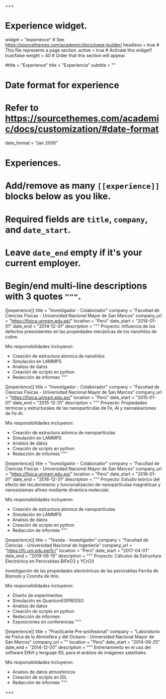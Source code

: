 +++
# Experience widget.
widget = "experience"  # See https://sourcethemes.com/academic/docs/page-builder/
headless = true  # This file represents a page section.
active = true  # Activate this widget? true/false
weight = 40  # Order that this section will appear.

#title = "Experience"
title = "Experiencia"
subtitle = ""

# Date format for experience
#   Refer to https://sourcethemes.com/academic/docs/customization/#date-format
date_format = "Jan 2006"

# Experiences.
#   Add/remove as many `[[experience]]` blocks below as you like.
#   Required fields are `title`, `company`, and `date_start`.
#   Leave `date_end` empty if it's your current employer.
#   Begin/end multi-line descriptions with 3 quotes `"""`.
[[experience]]
  title = "Investigador - Colaborador"
  company = "Facultad de Ciencias Físicas - Universidad Nacional Mayor de San Marcos"
  company_url = "https://fisica.unmsm.edu.pe/"
  location = "Perú"
  date_start = "2014-01-01"
  date_end = "2014-12-31"
  description = """
  Proyecto: Influencia de los defectos preexistentes en las propiedades mecánicas de los nanohilos de cobre.
  
  Mis responsibilidades incluyeron:
  
  * Creación de estructura atómica de nanohilos
  * Simulación en LAMMPS
  * Analisis de datos
  * Creación de scripts en python
  * Redacción de informes
  """
  
[[experience]]
  title = "Investigador - Colaborador"
  company = "Facultad de Ciencias Físicas - Universidad Nacional Mayor de San Marcos"
  company_url = "https://fisica.unmsm.edu.pe/"
  location = "Perú"
  date_start = "2015-01-01"
  date_end = "2015-12-31"
  description = """
  Proyecto: Propiedades térmicas y estructurales de las nanopartículas de Fe, Al y nanoaleaciones de Fe-Al.
  
  Mis responsibilidades incluyeron:
  
  * Creación de estructura atómica de nanopartículas
  * Simulación en LAMMPS
  * Analisis de datos
  * Creación de scripts en python
  * Redacción de informes
  """
  
[[experience]]
  title = "Investigador - Colaborador"
  company = "Facultad de Ciencias Físicas - Universidad Nacional Mayor de San Marcos"
  company_url = "https://fisica.unmsm.edu.pe/"
  location = "Perú"
  date_start = "2016-01-01"
  date_end = "2016-12-31"
  description = """
  Proyecto: Estudio teórico del efecto del recubrimiento y funcionalización de nanopartículas magnéticas y nanosistemas afines mediante dinámica molecular.
  
  Mis responsibilidades incluyeron:
  
  * Creación de estructura atómica de nanopartículas
  * Simulación en LAMMPS
  * Analisis de datos
  * Creación de scripts en python
  * Redacción de informes
  """

[[experience]]
  title = "Tesista - Investigador"
  company = "Facultad de Ciencias - Universidad Nacional de Ingeniería"
  company_url = "https://fc.uni.edu.pe/fc/"
  location = "Perú"
  date_start = "2017-04-01"
  date_end = "2019-09-15"
  description = """
  Proyecto: Cálculos de Estructura Electrónica en Perovskitas BiFeO3 y YCrO3
  
  Investigación de las propiedades electrónicas de las perovskitas
  Ferrita de Bismuto y Cromita de Itrio.
  
  Mis responsibilidades incluyeron:
  
  * Diseño de experimentos
  * Simulación en QuantumESPRESSO
  * Analisis de datos
  * Creación de scripts en python
  * Redacción de informes
  * Exposiciones en conferencias
  """

[[experience]]
  title = "Practicante Pre-profesional"
  company = "Laboratorio de Física de la Atmósfera y del Océano - Universidad Nacional Mayor de San Marcos"
  company_url = ""
  location = "Perú"
  date_start = "2014-09-25"
  date_end = "2014-12-20"
  description = """
  Entrenamiento en el uso del software ENVI y lenguaje IDL para 
  el análisis de imágenes satelitales.
  
  Mis responsibilidades incluyeron:
  
  * Analisis de datos atmosfericos
  * Creación de scripts en IDL
  * Redacción de informes
  """

+++
